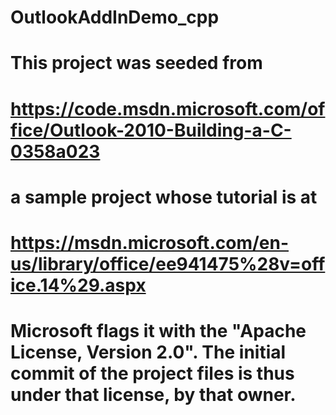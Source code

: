 # OutlookAddInDemo_cpp

# This project was seeded from
# https://code.msdn.microsoft.com/office/Outlook-2010-Building-a-C-0358a023
# a sample project whose tutorial is at 
# https://msdn.microsoft.com/en-us/library/office/ee941475%28v=office.14%29.aspx

# Microsoft flags it with the "Apache License, Version 2.0".  The initial commit of the project files is thus under that license, by that owner.

